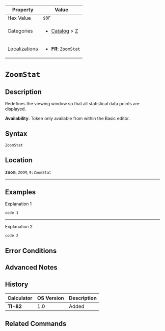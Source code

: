 | Property      | Value |
|---------------|-------|
| Hex Value     | `$8F`|
| Categories    | <ul><li>[Catalog](<../categories/Catalog.md>) > [Z](<../categories/Catalog.md#Z>)</li></ul> |
| Localizations | <ul><li><b>FR</b>: `ZoomStat`</li></ul> |

# `ZoomStat`

## Description
Redefines the viewing window so that all statistical data points are displayed.


<b>Availability</b>: Token only available from within the Basic editor.

## Syntax
`ZoomStat`

## Location
<tt><kbd><b>zoom</b></kbd></tt>, `ZOOM`, `9:ZoomStat`
<hr>

## Examples

Explanation 1
```ti-basic
code 1
```
---
Explanation 2
```ti-basic
code 2
```

## Error Conditions


## Advanced Notes


## History
| Calculator | OS Version | Description |
|------------|------------|-------------|
| <b>TI-82</b> | 1.0 | Added

## Related Commands

    